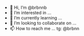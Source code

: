 - 👋 Hi, I’m @brbnnb
- 👀 I’m interested in ...
- 🌱 I’m currently learning ...
- 💞️ I’m looking to collaborate on ...
- 📫 How to reach me ... tg: @brbnn

<!---
brbnnb/brbnnb is a ✨ special ✨ repository because its `README.md` (this file) appears on your GitHub profile.
You can click the Preview link to take a look at your changes.
--->
